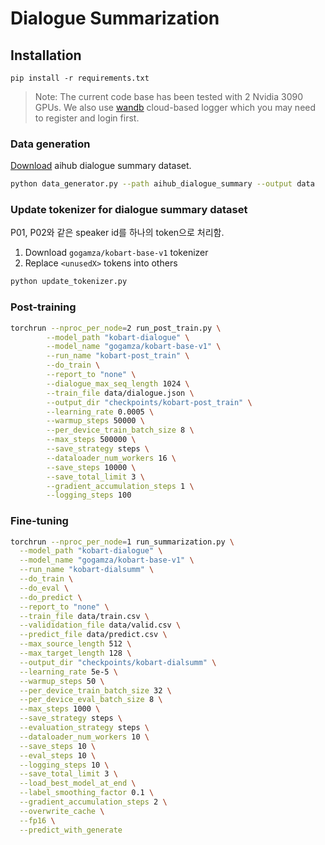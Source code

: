 # Dialogue Summarization

## Installation

`pip install -r requirements.txt`
> Note: The current code base has been tested with 2 Nvidia 3090 GPUs.
> We also use [wandb](https://wandb.ai/site) cloud-based logger 
> which you may need to register and login first.
 
### Data generation
[Download](https://drive.google.com/file/d/1nODYkmuTYAl3hy6dLYeeZFJM7RRZbyN6/view?usp=share_link) aihub dialogue summary dataset. 

```bash
python data_generator.py --path aihub_dialogue_summary --output data 
```

### Update tokenizer for dialogue summary dataset 
P01, P02와 같은 speaker id를 하나의 token으로 처리함.
1. Download `gogamza/kobart-base-v1` tokenizer
2. Replace `<unusedX>` tokens into others

```bash
python update_tokenizer.py
```

### Post-training
```bash
torchrun --nproc_per_node=2 run_post_train.py \
        --model_path "kobart-dialogue" \
        --model_name "gogamza/kobart-base-v1" \
        --run_name "kobart-post_train" \
        --do_train \
        --report_to "none" \
        --dialogue_max_seq_length 1024 \
        --train_file data/dialogue.json \
        --output_dir "checkpoints/kobart-post_train" \
        --learning_rate 0.0005 \
        --warmup_steps 50000 \
        --per_device_train_batch_size 8 \
        --max_steps 500000 \
        --save_strategy steps \
        --dataloader_num_workers 16 \
        --save_steps 10000 \
        --save_total_limit 3 \
        --gradient_accumulation_steps 1 \
        --logging_steps 100 
```

### Fine-tuning
```bash
torchrun --nproc_per_node=1 run_summarization.py \
  --model_path "kobart-dialogue" \
  --model_name "gogamza/kobart-base-v1" \
  --run_name "kobart-dialsumm" \
  --do_train \
  --do_eval \
  --do_predict \
  --report_to "none" \
  --train_file data/train.csv \
  --valididation_file data/valid.csv \
  --predict_file data/predict.csv \
  --max_source_length 512 \
  --max_target_length 128 \
  --output_dir "checkpoints/kobart-dialsumm" \
  --learning_rate 5e-5 \
  --warmup_steps 50 \
  --per_device_train_batch_size 32 \
  --per_device_eval_batch_size 8 \
  --max_steps 1000 \
  --save_strategy steps \
  --evaluation_strategy steps \
  --dataloader_num_workers 10 \
  --save_steps 10 \
  --eval_steps 10 \
  --logging_steps 10 \
  --save_total_limit 3 \
  --load_best_model_at_end \
  --label_smoothing_factor 0.1 \
  --gradient_accumulation_steps 2 \
  --overwrite_cache \
  --fp16 \
  --predict_with_generate
```
